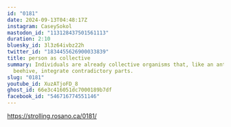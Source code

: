 ```yaml
---
id: "0181"
date: 2024-09-13T04:48:17Z
instagram: CaseySokol
mastodon_id: "113128437501561113"
duration: 2:10
bluesky_id: 3l3z64ivbz22h
twitter_id: "1834455626900033839"
title: person as collective
summary: Individuals are already collective organisms that, like an anthill or
  beehive, integrate contradictory parts.
slug: "0181"
youtube_id: XuzATjoFD_8
ghost_id: 66e3c416051dc7000189b7df
facebook_id: "546716774551146"
---
```

https://strolling.rosano.ca/0181/
